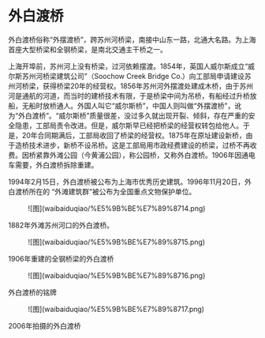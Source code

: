 # 外白渡桥

外白渡桥俗称“外摆渡桥”，跨苏州河桥梁，南接中山东一路，北通大名路。为上海首座大型桥梁和全钢桥梁，是南北交通主干桥之一。

上海开埠前，苏州河上没有桥梁，过河依赖摆渡。1854年，英国人威尔斯成立“威尔斯苏州河桥梁建筑公司”（Soochow Creek Bridge Co.）向工部局申请建设苏州河桥梁，获得桥梁20年的经营权。1856年苏州河外摆渡处建成木桥，由于苏州河是通航的河道，而当时的建桥技术有限，于是桥梁中间为吊桥，有船经过升桥放船，无船时放桥通人。外国人叫它“威尔斯桥”，中国人则叫做“外摆渡桥”，讹为“外白渡桥”。“威尔斯桥”质量很差，没过多久就出现开裂、倾斜，存在严重的安全隐患，工部局责令改进。但是，威尔斯早已经把桥梁的经营权转包给他人。于是，20年合同期满后，工部局收回了桥梁的经营权。1875年在原址建设新桥，由于造桥技术进步，新桥不设吊桥。这是工部局用市政经费建设的桥梁，过桥不再收费。因桥紧靠外滩公园（今黄浦公园），称公园桥，又称外白渡桥。1906年因通电车需要，外白渡桥拆除重建。

1994年2月15日，外白渡桥被公布为上海市优秀历史建筑。1996年11月20日，外白渡桥所在的 “外滩建筑群”被公布为全国重点文物保护单位。

<figure markdown>
  ![图](waibaiduqiao/%E5%9B%BE%E7%89%8714.png)
  <figcaption></figcaption>
</figure>

1882年外滩苏州河口的外白渡桥。

<figure markdown>
  ![图](waibaiduqiao/%E5%9B%BE%E7%89%8715.png)
  <figcaption></figcaption>
</figure>

1906年重建的全钢桥梁的外白渡桥

<figure markdown>
  ![图](waibaiduqiao/%E5%9B%BE%E7%89%8716.png)
  <figcaption></figcaption>
</figure>

外白渡桥的铭牌

<figure markdown>
  ![图](waibaiduqiao/%E5%9B%BE%E7%89%8717.png)
  <figcaption></figcaption>
</figure>

2006年拍摄的外白渡桥